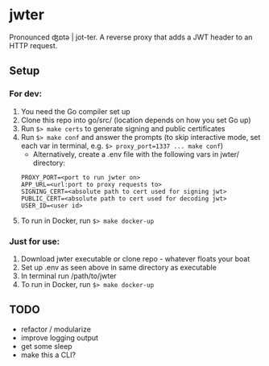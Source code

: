 # jwter

Pronounced ʤɒtə | jot-ter.
A reverse proxy that adds a JWT header to an HTTP request.

## Setup
### For dev:
1. You need the Go compiler set up
2. Clone this repo into go/src/ (location depends on how you set Go up)
3. Run `$> make certs` to generate signing and public certificates
4. Run `$> make conf` and answer the prompts (to skip interactive mode, set each var in terminal, e.g. `$> proxy_port=1337 ... make conf`) 
	- Alternatively, create a .env file with the following vars in jwter/ directory:
	```
	PROXY_PORT=<port to run jwter on>
	APP_URL=<url:port to proxy requests to>
	SIGNING_CERT=<absolute path to cert used for signing jwt>
	PUBLIC_CERT=<absolute path to cert used for decoding jwt>
	USER_ID=<user id>
	```
5. To run in Docker, run `$> make docker-up`

### Just for use:
1. Download jwter executable or clone repo - whatever floats your boat
2. Set up .env as seen above in same directory as executable
3. In terminal run /path/to/jwter
4. To run in Docker, run `$> make docker-up`

## TODO
- refactor / modularize
- improve logging output
- get some sleep
- make this a CLI?
